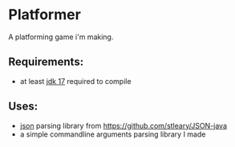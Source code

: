 # Platformer
 
A platforming game i'm making.

## Requirements:
- at least [jdk 17](https://jdk.java.net/17/) required to compile

## Uses:
- [json](https:://json-en.html) parsing library from <https://github.com/stleary/JSON-java>
- a simple commandline arguments parsing library I made

